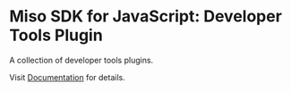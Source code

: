 # Miso SDK for JavaScript: Developer Tools Plugin

A collection of developer tools plugins.

Visit [Documentation](https://misoai.github.io/miso-client-js-sdk) for details.
